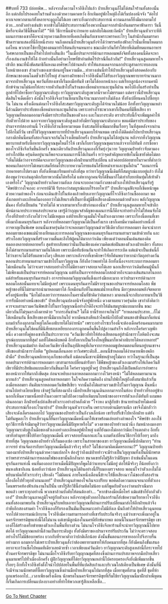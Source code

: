 ##บทที่ 733 ปล่อยพิษ...
หลังจากสั่งความโจวอีซิงไปแล้ว ป๋ายเสี่ยวฉุนก็ไม่ได้สนใจร้านทั้งสองนั้นอีก แต่กลับไปรอคอยในร้านตัวเองด้วยความคาดหวัง ฮึกเหิมอยู่พักใหญ่ถึงได้เริ่มปลงอนิจจัง
“ต่อไปหากเจอพวกตาแก่ทั้งหลายจะดูถูกไม่ได้เลย เพราะยิ่งมากประสบการณ์ ความฉลาดก็ยิ่งมีมากตามไปด้วย...ยกตัวอย่างเช่นข้า หากข้าไม่ได้มีประสบการณ์เรื่องพวกนั้นมาจากสำนักอันตมรรคาฟ้าดารา วันนี้มีหรือจะคิดวิธีนี้ขึ้นมาได้!”
“หึหึ วิธีการนี้แม้จะง่ายดาย แต่กลับได้ผลชะงัดนัก” ป๋ายเสี่ยวฉุนหัวเราะหึหึ แผนการของเขาก็คือจะนำทุกความเสียหายที่เคยเกิดขึ้นกับเขาเพราะพรรคอะไรๆ ในสำนักอันตมรรคาฟ้าดารามาแสดงที่นี่อีกหนึ่งรอบ
จนถึงตอนนี้ป๋ายเสี่ยวฉุนยังจำได้ว่าพรรคท้องฟ้าอะไรนั่นเหี้ยมโหดมากแค่ไหน พวกเขาใช้ยาปี้กู่ของตนมาทำให้ตนอับจนหนทาง ขณะเดียวกันก็ทำให้ยาที่เดิมทีทดแทนอาหารวิเศษกลายเป็นของไร้ค่าไปอย่างสิ้นเชิง
“ในเมื่อปรมาจารย์ด้านการหลอมพลังจิตทั้งสองคนนี้คิดจะหาเรื่องเล่นงานข้าให้ได้ ถ้าอย่างนั้นก็อย่ามาโทษที่ข้าอำมหิตไร้ปราณีก็แล้วกัน!” ป๋ายเสี่ยวฉุนสูดลมหายใจเข้าลึก ขณะที่นั่งขัดสมาธิก็แหงนเงยศีรษะไปด้านหลัง ทำให้แสงแดดจากนอกประตูสาดกระทบลงบนใบหน้าของเขา ส่วนร่างของเขาซ่อนอยู่ในความมืด...ท่าทางเช่นนี้ทำให้ป๋ายเสี่ยวฉุนยิ่งสอดคล้องกับลักษณะของคนโฉดชั่วเข้าไปใหญ่
ส่วนทางฝ่ายของโจวอีซิงนั้นก็ได้รับเอาวิญญาณพยาบาทจำนวนมากมาจากป๋ายเสี่ยวฉุน พอวันที่สองเขาก็เริ่มลงมือทันที เขาไม่ได้ออกหน้าเอง แต่เรียกลูกน้องจากนครผียักษ์จำนวนไม่น้อยให้กระจายตัวกันเข้าไปในร้านของซือหม่าเทาและซุนอี้ฝาน พอไปถึงก็แสร้งทำเป็นลูกค้าที่ไปหาซื้อยาวิญญาณระดับสูง
ยาวิญญาณระดับสูงพวกนี้ราคาไม่ธรรมดา แต่คราวนี้ป๋ายเสี่ยวฉุนตัดสินใจเด็ดเดี่ยว ดังนั้นโจวอีซิงจึงกว้านซื้อมาเป็นจำนวนมากอย่างไม่ลังเล ทั้งยังเปลี่ยนคนไปซื้อทุกวัน ไม่นาน ครึ่งเดือนต่อมาโจวอีซิงก็สะสมยาวิญญาณระดับสูงได้จำนวนไม่น้อย
อีกทั้งยาวิญญาณเหล่านี้ล้วนมีตราประทับของซือหม่าเทาและซุนอี้ฝาน เพราะอย่างไรซะพวกเขาก็เป็นคนที่มีชื่อเสียง ยาวิญญาณที่หลอมออกมาจึงมีตราประทับเป็นของตัวเอง และในบางระดับ ตราประทับนี้ก็จะเพิ่มมูลค่าให้กับตัวยาไปด้วย
นอกจากยาวิญญาณระดับสูงแล้วยังมียาวิญญาณระดับกลาง ขอแค่มีตราประทับของปรมาจารย์สองท่านนี้ โจวอีซิงก็ล้วนซื้อหามาหมด ยิ่งสะสมก็ยิ่งเพิ่มมากขึ้นเรื่อยๆ ในที่สุดหลังจากผ่านไปอีกไม่กี่วัน เขาก็ใช้วิญญาณพยาบาทที่ป๋ายเสี่ยวฉุนมอบให้จนหมด
เขาถึงได้ติดต่อไปหาป๋ายเสี่ยวฉุน กลางดึกคืนนี้คนทั้งสองจึงมาเจอกันในโรงเตี๊ยมอีกครั้ง ป๋ายเสี่ยวฉุนไม่ได้อยู่นาน หลังจากทิ้งวิญญาณพยาบาทสำหรับซื้อหายาวิญญาณชุดใหม่ไว้ให้ เขาก็เก็บยาวิญญาณชุดแรกแล้วจากไปทันที
การซื้อหาของโจวอีซิงจึงเริ่มขึ้นอีกครั้ง ขณะเดียวกันป๋ายเสี่ยวฉุนเองก็เริ่มยุ่งวุ่นวาย วิญญาณป๋ายฮ่าวจับตามองอย่างใกล้ชิด ครุ่นคิดอยู่นานก็พอจะเดาแผนการนี้ได้เกินครึ่ง ทว่าจุดสำคัญหลายข้อในนี้เขายังคิดไม่ตก
“เห็นได้ชัดว่าอาจารย์คิดจะเอายาวิญญาณของอีกฝ่ายมาปรับเปลี่ยน แล้วค่อยปล่อยขายในราคาที่ต่ำกว่า พอคนเกิดอาการไม่เหมาะสมก็ย่อมไประบายความโกรธแค้นใส่ซือหม่าเทาและซุนอี้ฝาน”
“แผนการนี้ง่ายดายตรงไปตรงมา ทั้งยังเหี้ยมเกรียมอย่างถึงที่สุด ทว่ายาวิญญาณนี้เดิมทีก็สมบูรณ์แบบอยู่แล้ว ยังไม่ต้องพูดว่าจะเล่นตุกติกกับยาพวกนั้นได้หรือไม่ แต่หากถูกคนจับได้ขึ้นมาก็ไม่เท่ากับยกหินทุ่มใส่เท้าตัวเองหรือไง” วิญญาณป๋ายฮ่าวเกิดความลังเล ก่อนจะบอกความกังวลของตัวเองให้ป๋ายเสี่ยวฉุนรับรู้
“ศิษย์ข้าวางใจเถอะ อาจารย์มีวิธี รับรองว่าสมบูรณ์แบบไร้รอยโหว่!” ป๋ายเสี่ยวฉุนฟังจบก็เชิดหน้าพูดด้วยความลำพองใจ ก่อนจะเดินเข้าไปในห้องแล้วหยิบเอายาวิญญาณที่โจวอีซิงกว้านซื้อออกมา พอสังเกตอย่างละเอียดก็มองออกว่าไม่เสียแรงที่เป็นยาซึ่งผู้มีชื่อเสียงลงมือหลอมด้วยตัวเอง พลังวิญญาณมั่นคง ทั้งยังเปี่ยมล้น
“ช่วยไม่ได้ พวกเขามาหาเรื่องข้าก่อนเองนี่นา” ป๋ายเสี่ยวฉุนสูดลมหายใจเข้าลึก นัยน์ตาฉายประกายแสงประหลาด เขารู้ดีว่ากุญแจสำคัญของแผนการนี้ก็คือจะทำอย่างไรไม่ให้คนจับได้ เรื่องที่ป๋ายฮ่าวกังวลใช่ว่าจะไม่มีเหตุผล แต่ป๋ายเสี่ยวฉุนมั่นใจในตัวเองมากพอ เพราะเรื่องนี้ตอนที่เขาเพิ่งมาถึงแดนทุรกันดาร หลังจากที่หลอมยาวิญญาณได้เป็นครั้งแรก เขาก็เคยมีความคิดอย่างหนึ่งที่อาจหาญเป็นพิเศษ
ตอนนั้นเขาครุ่นคิดว่าจะหลอมยาวิญญาณด้วยวิธีเดียวกับการหลอมยา คิดจะนำการหลอมยาของเขตแม่น้ำทงเทียนและการหลอมวิญญาณของแดนทุรกันดารมาผสานรวมเข้าด้วยกัน และสร้างโอสถวิญญาณที่สร้างความตื่นตะลึงให้ผู้คนได้มากกว่าเดิม
เพียงแต่ว่าตอนนั้นเค้นสมองคิด ทดลองหลายต่อหลายครั้ง สุดท้ายกลับพบว่านั่นเป็นเพียงแค่ความคิดเพ้อฝันของตัวเองฝ่ายเดียว ทั้งสองสิ่งไม่สามารถมาผสานรวมกันได้เลย เพราะเมื่อทับซ้อนกันจะทำให้เกิดการระเบิด แต่แม้จะเป็นเช่นนี้ก็ใช่ว่าเขาจะไม่ได้รับผลพวงใดๆ เสียเลย เพราะหลังจากที่เขาศึกษาวิจัยก็ค้นพบว่าหากนำวัตถุอย่างควันหลอนประสาทมาผสานรวมเข้าไปในยาวิญญาณ ก็ยังถือว่าพอทำได้ อีกทั้งเนื่องจากระบบการหลอมยาไม่เหมือนกัน ไม่ว่าจะตรวจสอบอย่างไรก็ไม่มีทางตรวจสอบเจอได้เลย
นอกเสียจากว่าเดิมทีคนผู้นั้นก็ไม่เพียงแต่เป็นปรมาจารย์หลอมวิญญาณ แต่ยังเป็นอาจารย์หลอมโอสถด้วยถึงจะมองเส้นสนกลในออก แต่สำหรับแดนทุรกันดารแล้ว อาจารย์หลอมวิญญาณที่แข็งแกร่งมีเยอะมาก ทว่าปรมาจารย์ด้านการหลอมโอสถนั้นแทบจะไม่มีอยู่เลย!
เพราะแดนทุรกันดารไม่มีรากฐานของปรมาจารย์หลอมโอสถ พืชหญ้าของที่นี่ไม่สามารถนำมาหลอมยาได้ ก็เหมือนกับที่ในเขตแม่น้ำทงเทียน มีอาวุธหลอมพลังจิตหลายครั้งอยู่น้อยชิ้น
“นึกไม่ถึงเลยว่าการทดลองในครานั้นที่ข้าคิดว่าล้มเหลว มาตอนนี้จะกลับกลายมาเป็นวิธีการรับมืออย่างหนึ่งของข้า” ป๋ายเสี่ยวฉุนปลงอนิจจังอยู่พักหนึ่ง ดวงตาเผยแววครุ่นคิด เขากำลังคิดว่าควรจะผสานรวมควันพิษเข้าไปในยาวิญญาณนี้อย่างไรดีถึงจะทำให้มันสมบูรณ์แบบมากขึ้น ขณะเดียวกันก็ไม่รุนแรงถึงตายด้วย
“ยากระสันซ่าน? ไม่ได้ ยานี้ร้ายกาจเกินไป”
“ยาหลอนประสาท...ก็ไม่ได้เหมือนกัน ชื่อเสียงของยานี้มีมากเกินไป หากมีคนสงสัยแล้วไพล่นึกไปถึงตัวตนของข้าขึ้นมาก็แย่แน่ แถมถ้าเรื่องลุกลามใหญ่โตก็คงอธิบายได้ไม่ง่ายนัก”
เพราะอย่างไรซะเรื่องนี้จะต้องเดือดร้อนคนมากมาย ป๋ายเสี่ยวฉุนไม่ใช่คนที่มีนิสัยชอบเหยียบกองกระดูกคนอื่นขึ้นไปสู่ความสำเร็จ หลังจากใคร่ครวญพักหนึ่ง ดวงตาทั้งคู่ของเขาก็เป็นประกายวาบ
“ควันเขียวที่ทำให้ท้องเสียตอนอยู่สำนักธาราโลหิตถึงจะสมบูรณ์แบบบมากที่สุด! ผลที่ได้พอดิบพอดี อีกทั้งหากเป็นเรื่องใหญ่ขึ้นมาก็หาคำอธิบายได้หลากหลาย!” ป๋ายเสี่ยวฉุนเม้มปาก คิดถึงควันเขียวซึ่งเป็นอุบัติเหตุที่เกิดจากการหลอมธูปหอมตอนที่ตนอยู่บนเขาจงเฟิงของสำนักธาราโลหิต
“ธูปหอมเลื่อนลอย ยาวิเศษระดับสี่...ตอนนี้ข้าหลอมได้ง่ายดายเพียงพลิกฝ่ามือ” ป๋ายเสี่ยวฉุนพลิกหาถุงเก็บของทันที แม้ตอนนี้เขาจะมีพืชหญ้าอยู่ไม่มาก ทว่าในฐานะที่เป็นสุดยอดปรมาจารย์ด้านการหลอมยา เขาสามารถเปลี่ยนตำรับยา ใช้พืชหญ้าของตัวเองมาสร้างให้เกิดควันสีเขียวที่มีประสิทธิผลแบบเดียวกันขึ้นมาได้
ใคร่ครวญอยู่ชั่วครู่ ป๋ายเสี่ยวฉุนถึงได้เปิดพลังการอำพรางของหน้ากากให้มากถึงขีดสุด ก่อนจะหยิบเอาเตาหลอมออกมาวางไว้ตรงหน้า
“ไม่ได้หลอมยามานานมากแล้ว” ป๋ายเสี่ยวฉุนลูบคลำเตาหลอมยา ในใจเกิดความคิดถึง ผ่านไปพักใหญ่ถึงตั้งสมาธิแล้วเริ่มลงมือหลอมยา อันดับแรกหลอมควันพิษสีเขียว จากนั้นถึงได้ผสานรวมเข้าไปในยาวิญญาณ
คืนหนึ่งผ่านไปอย่างเงียบเชียบ เช้าตรู่วันที่สองมาถึง เมื่อป๋ายเสี่ยวฉุนเดินออกมาจากในห้อง ป๋ายฮ่าวที่รออยู่ข้างนอกก็เห็นความเหนื่อยล้าในดวงตารวมไปถึงความฮึกเหิมบนใบหน้าของอาจารย์ตัวเองได้ทันที แถมพอเดินออกมา อีกฝ่ายยังเปล่งเสียงหัวเราะอย่างบ้าคลั่งด้วย
“โจวหง มาสู้กับข้า ข้านายท่านป๋ายไม่เคยมีประสบการณ์เรื่องอะไรมาบ้าง!” ป๋ายเสี่ยวฉุนหัวเราะครืน เพราะรอบด้านมีตราผนึก เขาจึงไม่กลัวว่าเสียงจะดังเล็ดรอดออกไป
วิญญาณของป๋ายฮ่าวเป็นกังวลเล็กน้อย เขารีบปรี่เข้าไปหาอีกฝ่าย แต่ยังไม่ทันพูดอะไร ป๋ายเสี่ยวฉุนก็ยื่นยาวิญญาณเม็ดหนึ่งมาให้เขาพร้อมเอ่ยอย่างลำพองใจ
“ศิษย์ข้า ลองใช้ทุกวิธีการที่เจ้ามีมาดูสิว่ายาวิญญาณเม็ดนี้มีปัญหาหรือไม่”
ดวงตาของป๋ายฮ่าวแน่วนิ่ง ก้มหน้าลงมองยาวิญญาณระดับสูงในมือของตัวเองอย่างละเอียดอยู่พักใหญ่ แต่ก็ยังมองไม่ออกว่ามีอะไรแตกต่าง อีกทั้งเขายังทำมุทราชี้ไปยังยาวิญญาณเม็ดนี้ ตรวจสอบทั้งนอกและใน แถมยังเปลี่ยนวิธีการไปเรื่อยๆ มาถึงท้ายที่สุด วิญญาณของป๋ายฮ่าวก็เริ่มมองเซ่อ เพราะในสายตาของเขา ยาวิญญาณเม็ดนี้ปกติมากๆ
“ท่านอาจารย์ ท่านจัดการกับยาวิญญาณเม็ดนี้แล้วจริงๆ หรือ? ไม่ใช่เอามาผิดเม็ดหรอกนะ?” วิญญาณป๋ายฮ่าวมองมายังป๋ายเสี่ยวฉุนด้วยความแปลกใจ
ต้องรู้ว่าถึงแม้ป๋ายฮ่าวจะมีร่างเป็นวิญญาณทั้งเป็นผีนักพรต ทว่าพรสวรรค์ด้านการหลอมไฟของเขานั้นลึกล้ำมาก ขนาดเขายังไม่รู้สึกว่ามีปัญหา ถ้าเช่นนั้นในแดนทุรกันดารแห่งนี้ คนที่มองออกว่ายาเม็ดนี้มีปัญหาก็พูดได้ว่าแทบจะไม่มีอยู่ ต่อให้มีจริงๆ ก็น้อยยิ่งกว่าขนหงส์เขากิเลน น้อยยิ่งกว่าน้อย
ป๋ายเสี่ยวฉุนได้ยินอย่างนี้ก็รีบมองตรวจสอบ พอแน่ใจว่าตัวเองไม่ได้หยิบมาผิดก็หัวเราะฮ่าๆ เสียงดัง
“ไม่ผิดแน่ ภายในหนึ่งเดือนนี้ข้าจะให้ชื่อเสียงฉาวโฉ่ของทั้งสองร้านเลื่องลือไปทั่วทุกหัวถนนเลย!” ป๋ายเสี่ยวฉุนลำพองใจเกินจะเปรียบ พอคิดถึงความอเนจอนาถที่ตัวเองโดนพรรคท้องฟ้าเล่นงานในปีนั้น เขาก็รู้สึกวิธีนี้อำมหิตไม่น้อย แต่ก็พูดกับตัวเองว่าตนปราณีมากพอแล้ว เพราะทุกอย่างนี้ พวกเขาล้วนบังคับให้ตนต้องทำ...
“หากข้าลงมือเมื่อไหร่ แม้แต่ข้าก็ยังกลัวตัวเอง!” ป๋ายเสี่ยวฉุนภาคภูมิใจอยู่กับตัวเอง หลังจากพุ่งตัวออกไปนอกร้านก็ส่งข้อความเรียกหาโจวอีซิง คนทั้งสองมาพบกัน ป๋ายเสี่ยวฉุนรีบหยิบเอายาวิญญาณที่ผ่านการปรับเปลี่ยนมาส่งให้อีกฝ่ายแล้วจึงกำชับอีกสองสามคำ โจวอีซิงเองก็รับรองเป็นมั่นเป็นเหมาะอย่างไม่มีลังเล นั่นถึงทำให้ป๋ายเสี่ยวฉุนยอมจากไปด้วยอารมณ์เบิกบาน
โจวอีซิงมีความสามารถอย่างที่เขารับประกันจริงๆ แม้ว่าเขาจะเพิ่งมาอยู่ในนครจักรพรรดิขุยแห่งนี้ได้ไม่นาน แต่เขามีลูกน้องในนครผียักษ์มากพอ ตอนนี้ในนครจักรพรรดิขุย เขาเองก็ได้สร้างเครือข่ายของตัวเองในพื้นที่บางส่วน ไม่นานโจวอีซิงจึงหาร้านที่จะนำยาวิญญาณนี้ไปขายต่อได้
ยาวิญญาณเหล่านี้ล้วนเป็นยาระดับสูง ทั้งยังมีตราของปรมาจารย์รับประกัน ไม่ว่าจะตรวจสอบอย่างไรก็ไม่มีข้อบกพร่อง บวกกับที่ราคาต่ำกว่าปกติเล็กน้อย ดังนั้นขั้นตอนการขายออกไปจึงราบรื่นอย่างมาก แถมหากไม่เพราะป๋ายเสี่ยวฉุนสั่งว่าต้องพยายามขายให้กับคนมากที่สุด ก็ยังมีคนถึงขั้นเสนออยากจะกว้านซื้อไปหมดทีเดียวเลยด้วยซ้ำ
เวลาเพียงแค่วันเดียว ยาวิญญาณระดับสูงเหล่านี้ก็กระจายไปทั่วนครจักรพรรดิขุย ไม่นานเมื่อโจวอีซิงรับยาวิญญาณชุดที่สองซึ่งผ่านการแปรสภาพจากมือป๋ายเสี่ยวฉุนมาแพร่ไปทั่วเมืองอีกครั้ง ผู้ฝึกวิญญาณที่ได้ยาวิญญาณเหล่านี้ไปครอบครองจึงยิ่งมีเพิ่มมากขึ้นเรื่อยๆ
อีกทั้งโจวอีซิงยังตั้งใจนำไปปล่อยในพื้นที่ที่แปดสิบเก้าและบริเวณใกล้เคียงเป็นพิเศษ ดังนั้นที่นี่จึงมีจำนวนนักพรตที่ซื้อยาวิญญาณซึ่งผ่านมือป๋ายเสี่ยวฉุนไปมากที่สุด
เมื่อยาชุดที่สาม ชุดที่สี่ ชุดที่ห้าถูกแพร่ออกไป...เวลาเพียงครึ่งเดือน นักพรตในนครจักรพรรดิขุยที่เริ่มใช้ยาวิญญาณนี้มาฝึกบำเพ็ญตนก็เริ่มเกิดการเปลี่ยนแปลงบางอย่างที่ทำให้พวกเขารู้สึกเหลือเชื่อ...

------


[Go To Next Chapter]( ./171.md)